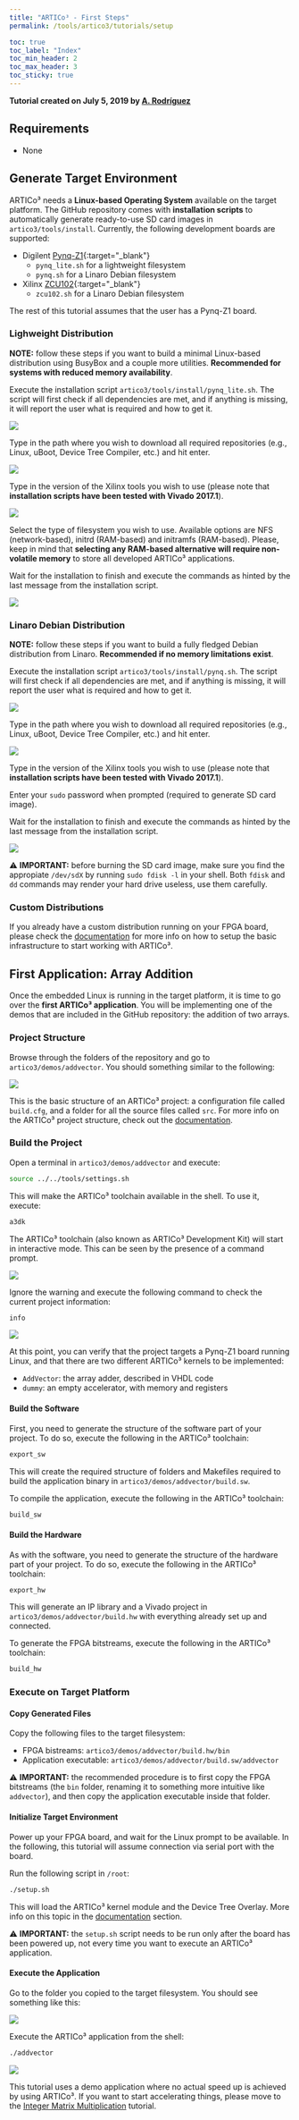 ```yaml
---
title: "ARTICo³ - First Steps"
permalink: /tools/artico3/tutorials/setup

toc: true
toc_label: "Index"
toc_min_header: 2
toc_max_header: 3
toc_sticky: true
---
```


**Tutorial created on July 5, 2019 by [A. Rodríguez](mailto:alfonso.rodriguezm@upm.es)**


## Requirements

* None


## Generate Target Environment

ARTICo³ needs a **Linux-based Operating System** available on the target platform.  The GitHub repository comes with **installation scripts** to automatically generate ready-to-use SD card images in ```artico3/tools/install```.  Currently, the following development boards are supported:

* Digilent [Pynq-Z1](http://www.pynq.io/){:target="_blank"}
    * ```pynq_lite.sh``` for a lightweight filesystem
    * ```pynq.sh``` for a Linaro Debian filesystem
* Xilinx [ZCU102](https://www.xilinx.com/products/boards-and-kits/ek-u1-zcu102-g.html){:target="_blank"}
    * ```zcu102.sh``` for a Linaro Debian filesystem

The rest of this tutorial assumes that the user has a Pynq-Z1 board.


### Lighweight Distribution

**NOTE:** follow these steps if you want to build a minimal Linux-based distribution using BusyBox and a couple more utilities.  **Recommended for systems with reduced memory availability**.

Execute the installation script ```artico3/tools/install/pynq_lite.sh```.  The script will first check if all dependencies are met, and if anything is missing, it will report the user what is required and how to get it.

![](/assets/images/artico3/tutorials/setup-lite-01.png)

Type in the path where you wish to download all required repositories (e.g., Linux, uBoot, Device Tree Compiler, etc.) and hit enter.

![](/assets/images/artico3/tutorials/setup-lite-02.png)

Type in the version of the Xilinx tools you wish to use (please note that **installation scripts have been tested with Vivado 2017.1**).

![](/assets/images/artico3/tutorials/setup-lite-03.png)

Select the type of filesystem you wish to use.  Available options are NFS (network-based), initrd (RAM-based) and initramfs (RAM-based).  Please, keep in mind that **selecting any RAM-based alternative will require non-volatile memory** to store all developed ARTICo³ applications.

Wait for the installation to finish and execute the commands as hinted by the last message from the installation script.

![](/assets/images/artico3/tutorials/setup-lite-04.png)


### Linaro Debian Distribution

**NOTE:** follow these steps if you want to build a fully fledged Debian distribution from Linaro.  **Recommended if no memory limitations exist**.

Execute the installation script ```artico3/tools/install/pynq.sh```.  The script will first check if all dependencies are met, and if anything is missing, it will report the user what is required and how to get it.

![](/assets/images/artico3/tutorials/setup-01.png)

Type in the path where you wish to download all required repositories (e.g., Linux, uBoot, Device Tree Compiler, etc.) and hit enter.

![](/assets/images/artico3/tutorials/setup-02.png)

Type in the version of the Xilinx tools you wish to use (please note that **installation scripts have been tested with Vivado 2017.1**).

Enter your ```sudo``` password when prompted (required to generate SD card image).

Wait for the installation to finish and execute the commands as hinted by the last message from the installation script.

![](/assets/images/artico3/tutorials/setup-03.png)

:warning: **IMPORTANT:** before burning the SD card image, make sure you find the appropiate ```/dev/sdX``` by running ```sudo fdisk -l``` in your shell.  Both ```fdisk``` and ```dd``` commands may render your hard drive useless, use them carefully.


### Custom Distributions

If you already have a custom distribution running on your FPGA board, please check the [documentation]() for more info on how to setup the basic infrastructure to start working with ARTICo³.


## First Application: Array Addition

Once the embedded Linux is running in the target platform, it is time to go over the **first ARTICo³ application**.  You will be implementing one of the demos that are included in the GitHub repository: the addition of two arrays.


### Project Structure

Browse through the folders of the repository and go to ```artico3/demos/addvector```.  You should something similar to the following:

![](/assets/images/artico3/tutorials/setup-04.png)

This is the basic structure of an ARTICo³ project: a configuration file called ```build.cfg```, and a folder for all the source files called ```src```.  For more info on the ARTICo³ project structure, check out the [documentation]().


### Build the Project

Open a terminal in ```artico3/demos/addvector``` and execute:

```bash
source ../../tools/settings.sh
```

This will make the ARTICo³ toolchain available in the shell.  To use it, execute:

```bash
a3dk
```

The ARTICo³ toolchain (also known as ARTICo³ Development Kit) will start in interactive mode.  This can be seen by the presence of a command prompt.

![](/assets/images/artico3/tutorials/setup-05.png)

Ignore the warning and execute the following command to check the current project information:

```bash
info
```

![](/assets/images/artico3/tutorials/setup-06.png)

At this point, you can verify that the project targets a Pynq-Z1 board running Linux, and that there are two different ARTICo³ kernels to be implemented:

* ```AddVector```: the array adder, described in VHDL code
* ```dummy```: an empty accelerator, with memory and registers


#### Build the Software

First, you need to generate the structure of the software part of your project.  To do so, execute the following in the ARTICo³ toolchain:

```bash
export_sw
```

This will create the required structure of folders and Makefiles required to build the application binary in ```artico3/demos/addvector/build.sw```.

To compile the application, execute the following in the ARTICo³ toolchain:

```bash
build_sw
```


#### Build the Hardware

As with the software, you need to generate the structure of the hardware part of your project.  To do so, execute the following in the ARTICo³ toolchain:

```bash
export_hw
```

This will generate an IP library and a Vivado project in ```artico3/demos/addvector/build.hw``` with everything already set up and connected.

To generate the FPGA bitstreams, execute the following in the ARTICo³ toolchain:

```bash
build_hw
```


### Execute on Target Platform

#### Copy Generated Files

Copy the following files to the target filesystem:

* FPGA bistreams:  ```artico3/demos/addvector/build.hw/bin```
* Application executable: ```artico3/demos/addvector/build.sw/addvector```

:warning: **IMPORTANT:** the recommended procedure is to first copy the FPGA bitstreams (the ```bin``` folder, renaming it to something more intuitive like ```addvector```), and then copy the application executable inside that folder.


#### Initialize Target Environment

Power up your FPGA board, and wait for the Linux prompt to be available.  In the following, this tutorial will assume connection via serial port with the board.

Run the following script in ```/root```:

```bash
./setup.sh
```

This will load the ARTICo³ kernel module and the Device Tree Overlay.  More info on this topic in the [documentation]() section.

:warning: **IMPORTANT:** the ```setup.sh``` script needs to be run only after the board has been powered up, not every time you want to execute an ARTICo³ application.


#### Execute the Application

Go to the folder you copied to the target filesystem.  You should see something like this:

![](/assets/images/artico3/tutorials/setup-07.png)

Execute the ARTICo³ application from the shell:

```bash
./addvector
```

![](/assets/images/artico3/tutorials/setup-08.png)

This tutorial uses a demo application where no actual speed up is achieved by using ARTICo³.  If you want to start accelerating things, please move to the [Integer Matrix Multiplication](/tools/artico3/tutorials/matmul) tutorial.
